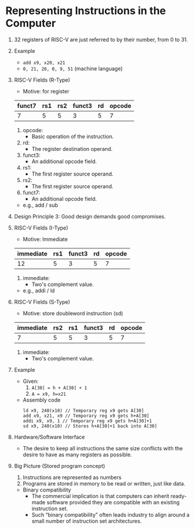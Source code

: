 # Representing Instructions in the Computer

1. 32 registers of RISC-V are just referred to by their number, from 0 to 31.
2. Example
    - ```add x9, x20, x21```
    - ```0, 21, 20, 0, 9, 51``` (machine language)
3. RISC-V Fields (R-Type)
    - Motive: for register

    | funct7 |rs1| rs2 | funct3 | rd | opcode|
    |-|-|-|-|-|-|
    |7|5|5|3|5|7|
    1. opcode:
        - Basic operation of the instruction.
    2. rd: 
        - The register destination operand.
    3. funct3: 
        - An additional opcode field.
    4. rs1: 
        - The first register source operand.
    5. rs2: 
        - The first register source operand.
    5. funct7: 
        - An additional opcode field.
    - e.g., add / sub

4. Design Principle 3: Good design demands good compromises.
5. RISC-V Fields (I-Type)
    - Motive: Immediate

    | immediate |rs1| funct3 | rd | opcode|
    |-|-|-|-|-|
    |12|5|3|5|7|

    1. immediate:
        - Two's complement value.
    - e.g., addi / ld

6. RISC-V Fields (S-Type)
    - Motive: store doubleword instruction (sd)

    | immediate |rs2|rs1| funct3 | rd | opcode|
    |-|-|-|-|-|-|    
    |7|5|5|3|5|7|

    1. immediate:
        - Two's complement value.
7. Example
    - Given:
        1. ```A[30] = h + A[30] + 1```
        2. ```A = x9, h=x21```
    - Assembly code
        ~~~
        ld x9, 240(x10) // Temporary reg x9 gets A[30]
        add x9, x21, x9 // Temporary reg x9 gets h+A[30]
        addi x9, x9, 1 // Temporary reg x9 gets h+A[30]+1
        sd x9, 240(x10) // Stores h+A[30]+1 back into A[30]
        ~~~

8. Hardware/Software Interface
    - The desire to keep all instructions the same size conflicts with the desire to have as many registers as possible.

9. Big Picture (Stored program concept)
    1. Instructions are represented as numbers
    2. Programs are stored in memory to be read or written, just like data.
    - Binary compatibility
        - The commercial implication is that computers can inherit ready-made software provided they are compatible with an existing instruction set.
        - Such “binary compatibility” often leads industry to align around a small number of instruction set architectures.

